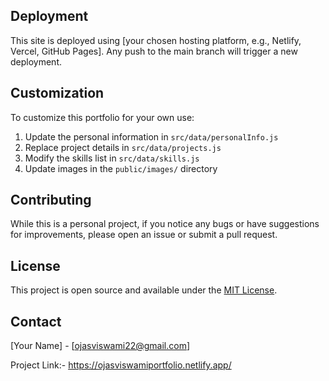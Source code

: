 ## Deployment

This site is deployed using [your chosen hosting platform, e.g., Netlify, Vercel, GitHub Pages]. Any push to the main branch will trigger a new deployment.

## Customization

To customize this portfolio for your own use:

1. Update the personal information in `src/data/personalInfo.js`
2. Replace project details in `src/data/projects.js`
3. Modify the skills list in `src/data/skills.js`
4. Update images in the `public/images/` directory

## Contributing

While this is a personal project, if you notice any bugs or have suggestions for improvements, please open an issue or submit a pull request.

## License

This project is open source and available under the [MIT License](LICENSE).

## Contact

[Your Name] - [ojasviswami22@gmail.com]

Project Link:- https://ojasviswamiportfolio.netlify.app/
